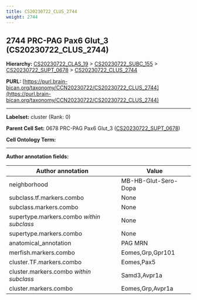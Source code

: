 ```yaml
---
title: CS20230722_CLUS_2744
weight: 2744
---
```

## 2744 PRC-PAG Pax6 Glut_3 (CS20230722_CLUS_2744)
<b>Hierarchy: </b>
[CS20230722_CLAS_19](../CS20230722_CLAS_19) >
[CS20230722_SUBC_155](../CS20230722_SUBC_155) >
[CS20230722_SUPT_0678](../CS20230722_SUPT_0678) >
[CS20230722_CLUS_2744](../CS20230722_CLUS_2744)

**PURL:** [https://purl.brain-bican.org/taxonomy/CCN20230722/CS20230722_CLUS_2744](https://purl.brain-bican.org/taxonomy/CCN20230722/CS20230722_CLUS_2744)

---


**Labelset:** cluster (Rank: 0)

**Parent Cell Set:** 0678 PRC-PAG Pax6 Glut_3 ([CS20230722_SUPT_0678](../CS20230722_SUPT_0678))



**Cell Ontology Term:** 

[MARKER GENES.]: #


---

[TRANSFERRED ANNOTATIONS.]: #


[AUTHOR ANNOTATION FIELDS.]: #


**Author annotation fields:**

| Author annotation | Value |
|-------------------|-------|
|neighborhood|MB-HB-Glut-Sero-Dopa|
|subclass.tf.markers.combo|None|
|subclass.markers.combo|None|
|supertype.markers.combo _within subclass_|None|
|supertype.markers.combo|None|
|anatomical_annotation|PAG MRN|
|merfish.markers.combo|Eomes,Grp,Gpr101|
|cluster.TF.markers.combo|Eomes,Pax5|
|cluster.markers.combo _within subclass_|Samd3,Avpr1a|
|cluster.markers.combo|Eomes,Grp,Avpr1a|
